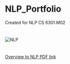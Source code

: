 # NLP_Portfolio
Created for NLP CS 6301.M02
#
![NLP]("https://github.com/jacobvillegas/NLP_Portfolio/blob/5b519bb4a0ea3e7cf88be617e74b1e6ac1cd4da1/IMG_0441.jpeg")
#
[Overview to NLP PDF link](https://github.com/jacobvillegas/NLP_Portfolio/raw/main/Introduction%20to%20Natural%20Language%20Processing.pdf)
